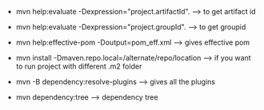 
- mvn help:evaluate -Dexpression="project.artifactId".  --> to get artifact id

- mvn help:evaluate -Dexpression="project.groupId".    --> to get groupid

- mvn help:effective-pom -Doutput=pom_eff.xml        --> gives effective pom

- mvn install -Dmaven.repo.local=/alternate/repo/location     --> if you want to run project with different .m2 folder

- mvn  -B dependency:resolve-plugins  --> gives all the plugins

- mvn dependency:tree --> dependency tree
